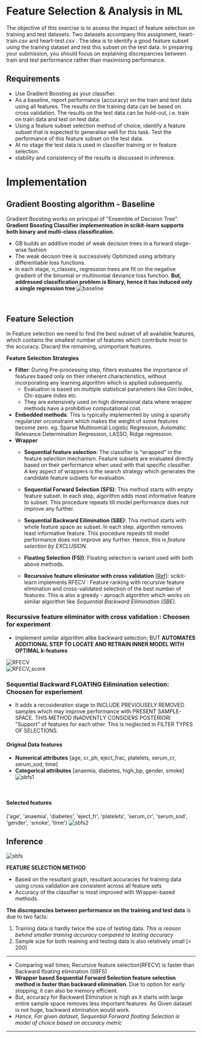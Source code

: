 # Feature Selection & Analysis in ML
The objective of this exercise is to assess the impact of feature selection on training and test
datasets. Two datasets accompany this assignment, heart-train.csv and heart-test.csv .
The idea is to identify a good feature subset using the training dataset and test this subset
on the test data. In preparing your submission, you should focus on explaining discrepancies
between train and test performance rather than maximising performance.

## Requirements
* Use Gradient Boosting as your classifier.
* As a baseline, report performance (accuracy) on the train and test data using all features. The results on the training data can be based on cross validation. The results on the test data can be hold-out, i.e. train on train data and test on test data.
* Using a feature subset selection method of choice; identify a feature subset that is expected to generalise well for this task. Test the performance of this feature subset on the test data.
* At no stage the test data is used in classifier training or in feature selection.
* stability and consistency of the results is discussed in inference.

# Implementation

## Gradient Boosting algorithm - Baseline

Gradient Boosting works on principal of "Ensemble of Decision Tree". **Gradient Boosting Classifier implementeation in scikit-learn supports both binary and multi-class classification.**
* GB builds an additive model of weak decision trees in a forward stage-wise fashion
* The weak decison tree is successively Optimized using arbitrary differentiable loss functions.
* In each stage, n_classes_ regression trees are fit on the negative gradient of the binomial or multinomial deviance loss function. **But, addressed classification problem is Binary, hence it has induced only a single regression tree**
![baseline](https://user-images.githubusercontent.com/32463890/99881518-3d098680-2c12-11eb-8aaf-e7d13c9f687a.jpg)

<br>

## Feature Selection

In Feature selection we need to find the best subset of all available features, which contains the smallest number of features which contribute most to the accuracy. Discard the remaining, unimportant features.

**Feature Selection Strategies**
* **Filter**: During Pre-processing step, filters evaluates the importance of features based only on their inherent characteristics, without incorporating any learning algorithm which is applied subsequently.
    * Evaluation is based on multiple statistical parameters like Gini Index, Chi-square index etc. 
    * They are extensively used on high dimensional data where wrapper methods have a prohibitive computational cost.
* **Embedded methods**: This is typically implemented by using a sparsity regularizer orconstraint which makes the weight of some features become zero. eg. Sparse Multinomial Logistic Regression, Automatic Relevance Determination Regression, LASSO, Ridge regression.
* **Wrapper**
    * **Sequential feature selection**: The classifier is “wrapped” in the feature selection mechanism. Feature subsets are evaluated directly based on their performance when used with that specific classifier. A key aspect of wrappers is the search strategy which generates the candidate feature subsets for evaluation.
     * **Sequential Forward Selection (SFS)**: This method starts with empty feature subset. In each step, algorithm adds  most informative feature to subset. This procedure repeats till model performance does not improve any further.
     * **Sequential Backward Eilimination (SBE)**: This method starts with whole feature space as subset. In each step, algorithm removes least informative feature. This procedure repeats till model performance does not improve any further. Hence, this is *feature selection by EXCLUSION*.  
     * **Floating Selection (FS))**: Floating selection is variant used with both above methods.
         
    * **Recurssive feature eliminator with cross validation** [[Ref](https://scikit-learn.org/stable/modules/generated/sklearn.feature_selection.RFECV.html#sklearn.feature_selection.RFECV)]: scikit-learn implements RFECV : Feature ranking with recursive feature elimination and cross-validated selection of the best number of features. This is also a greedy - aproach algorithm which works on similar algorithm like *Sequential Backward Eilimination (SBE)*.     

### Recurssive feature eliminator with cross validation : Choosen for experiment
* Implement similar algorithm alike backward selection; BUT **AUTOMATES ADDITIONAL STEP TO LOCATE AND RETRAIN INNER MODEL WITH OPTIMAL k-features**

![RFECV](https://user-images.githubusercontent.com/32463890/99881520-409d0d80-2c12-11eb-9169-169eb6a8b834.jpg)
<br>
![RFECV_score](https://user-images.githubusercontent.com/32463890/99881523-4397fe00-2c12-11eb-8a38-4453ec05677b.jpg)

### Sequential Backward FLOATING Eilimination selection: Choosen for experiement
* It adds a recosideration stage to INCLUDE PREVIOUSELY REMOVED samples which may improve performance with PRESENT SAMPLE-SPACE. THIS METHOD INADVENTLY CONSIDERS POSTERIORI "Support" of features for each other. This is neglected in FILTER TYPES OF SELECTIONS.

#### Original Data features
* **Numerical attributes** [age, cr_ph, eject_frac, platelets, serum_cr, serum_sod, time]
* **Categorical attributes** [anaemia, diabetes, high_bp, gender, smoke]
![sbfs1](https://user-images.githubusercontent.com/32463890/99881699-1d269280-2c13-11eb-8e43-c6512dc390dc.PNG)
<br>

#### Selected features
('age', 'anaemia', 'diabetes', 'eject_fr', 'platelets', 'serum_cr', 'serum_sod', 'gender', 'smoke', 'time')
![sbfs2](https://user-images.githubusercontent.com/32463890/99881702-20ba1980-2c13-11eb-9edc-fc9c268913b6.PNG)

## Inference
![sbfs](https://user-images.githubusercontent.com/32463890/99881689-1730b180-2c13-11eb-8cbc-f9a2b9c4c68b.PNG)

**FEATURE SELECTION METHOD**
* Based on the resultant graph,  resultant accuracies for training data using cross validation are consistent across all feature sets
* Accuracy of the classifier is most improved with Wrapper-based methods. 

**The discrepancies between performance on the training and test data** is due to two facts:
1. Training data is hardly twice the size of testing data. *This is reason behind smaller training accuracy compared to testing accuracy*
2. Sample size for both reaining and testing data is also relatively small [< 200]

*******
* Comparing wall times; Recursive feature selection(RFECV) is faster than Backward floating elimination (SBFS)
* **Wrapper based Sequential Forward Selection feature selection method is faster than backward elimination**. Due to option for early stopping, it can also be memory efficient.
* But, accuracy for Backward Elimination is high as it starts with large entire sample space removes less important features. As Given dataset is not huge, backward elimination would work.
* *Hence, For given dataset, Sequential Forward floating Selection is model of choice based on accuracy metric*
*******
